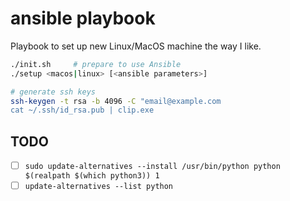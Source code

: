 # ansible playbook

Playbook to set up new Linux/MacOS machine the way I like.

```sh
./init.sh     # prepare to use Ansible
./setup <macos|linux> [<ansible parameters>]

# generate ssh keys
ssh-keygen -t rsa -b 4096 -C "email@example.com
cat ~/.ssh/id_rsa.pub | clip.exe
```

## TODO
- [ ] `sudo update-alternatives --install /usr/bin/python python $(realpath $(which python3)) 1`
- [ ] `update-alternatives --list python`
